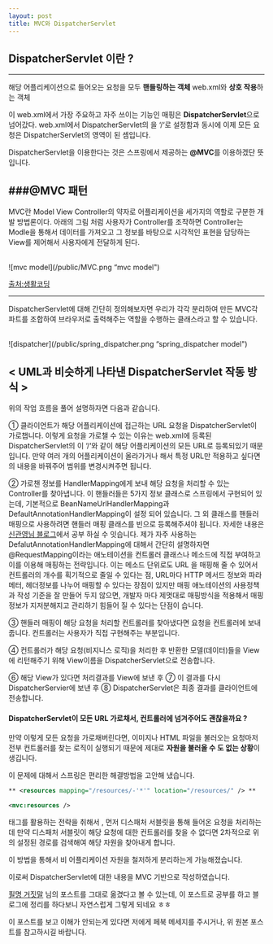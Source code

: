 ```yaml
---
layout: post
title: MVC와 DispatcherServlet
---
```


DispatcherServlet 이란 ?
----------------------------------
---

해당 어플리케이션으로 들어오는 요청을 모두 **핸들링하는 객체**
web.xml와 **상호 작용**하는 객체


이 web.xml에서 가장 주요하고 자주 쓰이는 기능인 <servlet> 매핑은 **DispatcherServlet**으로 넘어갔다.
web.xml에서 DispatcherServlet의 <url-pattern>을 ‘/‘로 설정함과 동시에 이제 모든 요청은 DispatcherServlet의 영역이 된 셈입니다.

DispatcherServlet을 이용한다는 것은 스프링에서 제공하는 **@MVC**를 이용하겠단 뜻입니다.

###@MVC 패턴
---
MVC란 Model View Controller의 약자로 어플리케이션을 세가지의 역할로 구분한 개발 방법론이다.
아래의 그림 처럼 사용자가 Controller를 조작하면 Controller는 Modle을 통해서 데이터를 가져오고 그 정보를 바탕으로 시각적인 표현을 담당하는 View를 제어해서 사용자에게 전달하게 된다.

<br>
![mvc model](/public/MVC.png “mvc model")
<br>

[출처:생활코딩](https://opentutorials.org/course/697/3828)

---

DispatcherServlet에 대해 간단히 정의해보자면 우리가 각각 분리하여 만든 MVC각 파트를 조합하여 브라우저로 출력해주는 역할을 수행하는 클래스라고 할 수 있습니다.

<br>
![dispatcher](/public/spring_dispatcher.png “spring_dispatcher model")
<br>

< UML과 비슷하게 나타낸 DispatcherServlet 작동 방식 >
---
위의 작업 흐름을 풀어 설명하자면 다음과 같습니다.

①  클라이언트가 해당 어플리케이션에 접근하는 URL 요청을 DispatcherServlet이 가로챕니다. 이렇게 요청을 가로챌 수 있는 이유는 web.xml에 등록된 DispatcherServlet의 <url-pattern>이 ‘/‘와 같이 해당 어플리케이션의 모든 URL로 등록되있기 때문입니다. 만약 여러 개의 어플리케이션이 올라가거나 해서 특정 URL만 적용하고 싶다면 <url-pattern>의 내용을 바꿔주어 범위를 변경시켜주면 됩니다.

② 가로챈 정보를 HandlerMapping에게 보내 해당 요청을 처리할 수 있는 Controller를 찾아냅니다. 이 핸들러들은 5가지 정보 클래스로 스프링에서 구현되어 있는데, 기본적으로 BeanNameUrlHandlerMapping과 DefaultAnnotationHandlerMapping이 설정 되어 있습니다. 그 외 클래스를 핸들러 매핑으로 사용하려면 핸들러 매핑 클래스를 빈으로 등록해주셔야 됩니다. 자세한 내용은 [신관영님 블로그](http://springsource.tistory.com/3)에서 공부 하실 수 잇습니다.
제가 자주 사용하는 DefalutAnnotationHandlerMapping에 대해서 간단히 설명하자면
@RequestMapping이라는 애노테이션을 컨트롤러 클래스나 메소드에 직접 부여하고 이를 이용해 매핑하는 전략입니다.
이는 메소드 단위로도 URL 을 매핑해 줄 수 있어서 컨트롤러의 개수를 획기적으로 줄일 수 있다는 점, URL마다 HTTP 메서드 정보와 파라메터, 헤더정보를 나누어 매핑할 수 있다는 장점이 있지만 매핑 애노테이션의 사용정책과 작성 기준을 잘 만들어 두지 않으면, 개발자 마다 제멋대로 매핑방식을 적용해서 매핑정보가 지저분해지고 관리하기 힘들어 질 수 있다는 단점이 습니다.

③ 핸들러 매핑이 해당 요청을 처리할 컨트롤러를 찾아냈다면 요청을 컨트롤러에 보내줍니다. 컨트롤러는 사용자가 직접 구현해주는 부분입니다.

④ 컨트롤러가 해당 요청(비지니스 로직)을 처리한 후 반환한 모델(데이터)들을 View에 리턴해주기 위해 View이름을 DispatcherServlet으로 전송합니다.

⑥ 해당 View가 있다면 처리결과를 View에 보낸 후 ⑦ 이 결과를 다시 DispatcherServier에 보낸 후 ⑧ DispatcherServlet은 최종 결과를 클라이언트에 전송합니다.



#### DispatcherServlet이 모든 URL 가로채서, 컨트롤러에 넘겨주어도 괜찮을까요 ?

만약 이렇게 모든 요청을 가로채버린다면, 이미지나 HTML 파일을 불러오는 요청마저 전부 컨트롤러를 찾는 로직이 실행되기 때문에 제대로 **자원을 불러올 수 도 없는 상황**이 생깁니다.

이 문제에 대해서 스프링은 편리한 해결방법을 고안해 냈습니다.
~~~xml
** <resources mapping="/resources/-'*'" location="/resources/" /> **
~~~

~~~xml
<mvc:resources /> 
~~~
태그를 활용하는 전략을 취해서 , 먼저 디스패처 서블릿을 통해 들어온 요청을 처리하는데 만약 디스패처 서블릿이 해당 요청에 대한 컨트롤러를 찾을 수 없다면 2차적으로 위의 설정된 경로를 검색해여 해당 자원을 찾아내게 합니다.

이 방법을 통해서 비 어플리케이션 자원을 철저하게 분리하는게 가능해졌습니다.

이로써 DispatcherServlet에 대한 내용을 MVC 기반으로 작성하였습니다.

[필명 거짓말](http://egloos.zum.com/springmvc/v/504151) 님의 포스트를 그대로 옮겼다고 볼 수 있는데, 이 포스트로 공부를 하고 블로그에 정리를 하다보니 자연스럽게 그렇게 되네요 ㅎㅎ

이 포스트를 보고 이해가 안되는게 있다면 저에게 페북 메세지를 주시거나, 위 원본 포스트를 참고하시길 바랍니다.
 